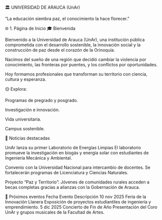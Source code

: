 🏛️ UNIVERSIDAD DE ARAUCA (UnAr)

“La educación siembra paz, el conocimiento la hace florecer.”

🌐 1. Página de Inicio
🎓 Bienvenida

Bienvenido a la Universidad de Arauca (UnAr), una institución pública comprometida con el desarrollo sostenible, la innovación social y la construcción de paz desde el corazón de la Orinoquía.

Nacimos del sueño de una región que decidió cambiar la violencia por conocimiento, las fronteras por puentes, y los conflictos por oportunidades.

Hoy formamos profesionales que transforman su territorio con ciencia, cultura y esperanza.

🟡 Explora:

Programas de pregrado y posgrado.

Investigación e innovación.

Vida universitaria.

Campus sostenible.

📰 Noticias destacadas

UnAr lanza su primer Laboratorio de Energías Limpias
El laboratorio promueve la investigación en biogás y energía solar con estudiantes de Ingeniería Mecánica y Ambiental.

Convenio con la Universidad Nacional para intercambio de docentes.
Se fortalecerán programas de Licenciatura y Ciencias Naturales.

Proyecto “Paz y Territorio”:
Jóvenes de comunidades rurales acceden a becas completas gracias a alianzas con la Gobernación de Arauca.

📅 Próximos eventos
Fecha	Evento	Descripción
10 nov 2025	Feria de la Innovación Llanera	Exposición de proyectos estudiantiles de ingeniería y emprendimiento.
5 dic 2025	Concierto de Fin de Año	Presentación del Coro UnAr y grupos musicales de la Facultad de Artes.